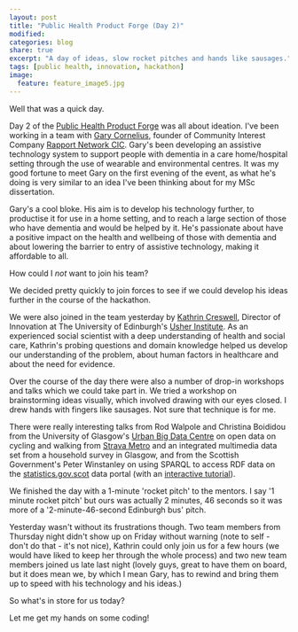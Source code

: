 ```yaml
---
layout: post
title: "Public Health Product Forge (Day 2)"
modified:
categories: blog
share: true
excerpt: "A day of ideas, slow rocket pitches and hands like sausages."
tags: [public health, innovation, hackathon]
image:
  feature: feature_image5.jpg
---
```


Well that was a quick day.

Day 2 of the [Public Health Product Forge](https://productforge.io/events/public-health-product-forge/) was all about ideation. I've been working in a team with [Gary Cornelius](https://www.linkedin.com/in/gary-cornelius-55822b1/), founder of Community Interest Company [Rapport Network CIC](https://www.rapport.net/). Gary's been developing an assistive technology system to support people with dementia in a care home/hospital setting through the use of wearable and environmental centres. It was my good fortune to meet Gary on the first evening of the event, as what he's doing is very similar to an idea I've been thinking about for my MSc dissertation. 

Gary's a cool bloke. His aim is to develop his technology further, to productise it for use in a home setting, and to reach a large section of those who have dementia and would be helped by it. He's passionate about have a positive impact on the health and wellbeing of those with dementia and about lowering the barrier to entry of assistive technology, making it affordable to all.

How could I _not_ want to join his team?

We decided pretty quickly to join forces to see if we could develop his ideas further in the course of the hackathon.

We were also joined in the team yesterday by [Kathrin Creswell](https://www.ed.ac.uk/profile/kathrin-cresswell), Director of Innovation at The University of Edinburgh's [Usher Institute](https://www.ed.ac.uk/profile/kathrin-cresswell). As an experienced social scientist with a deep understanding of health and social care, Kathrin's probing questions and domain knowledge helped us develop our understanding of the problem, about human factors in healthcare and about the need for evidence.

Over the course of the day there were also a number of drop-in workshops and talks which we could take part in. We tried a workshop on brainstorming ideas visually, which involved drawing with our eyes closed. I drew hands with fingers like sausages. Not sure that technique is for me. 

There were really interesting talks from Rod Walpole and Christina Boididou from the University of Glasgow's [Urban Big Data Centre](http://ubdc.ac.uk/) on open data on cycling and walking from [Strava Metro](https://metro.strava.com/) and an integrated multimedia data set from a household survey in Glasgow, and from the Scottish Government's Peter Winstanley on using SPARQL to access RDF data on the [statistics.gov.scot](http://statistics.gov.scot) data portal (with an [interactive tutorial](https://gist.github.com/pwin/027b637ce0b278a65ad655783a9b1cdb)). 

We finished the day with a 1-minute 'rocket pitch' to the mentors. I say '1 minute rocket pitch' but ours was actually 2 minutes, 46 seconds so it was more of a '2-minute-46-second Edinburgh bus' pitch. 

Yesterday wasn't without its frustrations though. Two team members from Thursday night didn't show up on Friday without warning (note to self - don't do that - it's not nice), Kathrin could only join us for a few hours (we would have liked to keep her through the whole process) and two new team members joined us late last night (lovely guys, great to have them on board, but it does mean we, by which I mean Gary, has to rewind and bring them up to speed with his technology and his ideas.)

So what's in store for us today? 

Let me get my hands on some coding!






